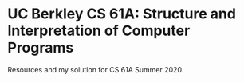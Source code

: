 # UC Berkley CS 61A: Structure and Interpretation of Computer Programs

Resources and my solution for CS 61A Summer 2020.
